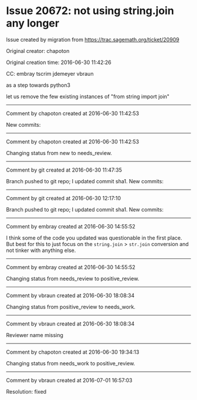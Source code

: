 # Issue 20672: not using string.join any longer

Issue created by migration from https://trac.sagemath.org/ticket/20909

Original creator: chapoton

Original creation time: 2016-06-30 11:42:26

CC:  embray tscrim jdemeyer vbraun

as a step towards python3

let us remove the few existing instances of "from string import join"


---

Comment by chapoton created at 2016-06-30 11:42:53

New commits:


---

Comment by chapoton created at 2016-06-30 11:42:53

Changing status from new to needs_review.


---

Comment by git created at 2016-06-30 11:47:35

Branch pushed to git repo; I updated commit sha1. New commits:


---

Comment by git created at 2016-06-30 12:17:10

Branch pushed to git repo; I updated commit sha1. New commits:


---

Comment by embray created at 2016-06-30 14:55:52

I think some of the code you updated was questionable in the first place.  But best for this to just focus on the `string.join` > `str.join` conversion and not tinker with anything else.


---

Comment by embray created at 2016-06-30 14:55:52

Changing status from needs_review to positive_review.


---

Comment by vbraun created at 2016-06-30 18:08:34

Changing status from positive_review to needs_work.


---

Comment by vbraun created at 2016-06-30 18:08:34

Reviewer name missing


---

Comment by chapoton created at 2016-06-30 19:34:13

Changing status from needs_work to positive_review.


---

Comment by vbraun created at 2016-07-01 16:57:03

Resolution: fixed

